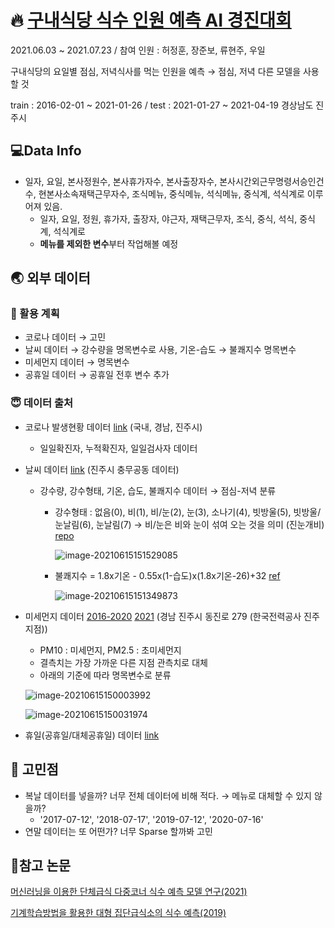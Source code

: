 # 🔥 [구내식당 식수 인원 예측 AI 경진대회](https://dacon.io/competitions/official/235743/overview/description)

2021.06.03 ~ 2021.07.23 / 참여 인원 : 허정훈, 장준보, 류현주, 우일

구내식당의 요일별 점심, 저녁식사를 먹는 인원을 예측 → 점심, 저녁 다른 모델을 사용할 것

train : 2016-02-01 ~ 2021-01-26 / test : 2021-01-27 ~ 2021-04-19 경상남도 진주시

## 💻Data Info

* 일자, 요일, 본사정원수, 본사휴가자수, 본사출장자수, 본사시간외근무명령서승인건수, 현본사소속재택근무자수, 조식메뉴, 중식메뉴, 석식메뉴, 중식계, 석식계로 이루어져 있음.
  * 일자, 요일, 정원, 휴가자, 출장자, 야근자, 재택근무자, 조식, 중식, 석식, 중식계, 석식계로
  * **메뉴를 제외한 변수**부터 작업해볼 예정

## 🌏 외부 데이터

### 🧐 활용 계획

* 코로나 데이터 → 고민
* 날씨 데이터 → 강수량을 명목변수로 사용, 기온-습도 → 불쾌지수 명목변수
* 미세먼지 데이터 → 명목변수
* 공휴일 데이터 → 공휴일 전후 변수 추가

###  😇 데이터 출처

* 코로나 발생현황 데이터 [link](https://www.data.go.kr/tcs/dss/selectApiDataDetailView.do?publicDataPk=15043378) (국내, 경남, 진주시)

  * 일일확진자, 누적확진자, 일일검사자 데이터

* 날씨 데이터 [link](https://www.data.go.kr/tcs/dss/selectApiDataDetailView.do?publicDataPk=15057682) (진주시 충무공동 데이터)

  * 강수량, 강수형태, 기온, 습도, 불쾌지수 데이터 → 점심-저녁 분류

    * 강수형태 : 없음(0), 비(1), 비/눈(2), 눈(3), 소나기(4), 빗방울(5), 빗방울/눈날림(6), 눈날림(7) → 비/눈은 비와 눈이 섞여 오는 것을 의미 (진눈개비) [repo](http://www.riss.kr/search/detail/DetailView.do?p_mat_type=be54d9b8bc7cdb09&control_no=b50f3c1b6f3af86cffe0bdc3ef48d419)

      ![image-20210615151529085](img/image-20210615151529085.png)

    * 불쾌지수 = 1.8x기온 - 0.55x(1-습도)x(1.8x기온-26)+32 [ref](https://www.kma.go.kr/HELP/basic/help_01_05.jsp)

      ![image-20210615151349873](img/image-20210615151349873.png)

* 미세먼지 데이터 [2016-2020](http://www.airkorea.or.kr/web/pastSearch?pMENU_NO=123) [2021](http://www.airkorea.or.kr/web/realSearch?pMENU_NO=97) (경남 진주시 동진로 279 (한국전력공사 진주지점))

  * PM10 : 미세먼지, PM2.5 : 초미세먼지
  * 결측치는 가장 가까운 다른 지점 관측치로 대체
  * 아래의 기준에 따라 명목변수로 분류

  ![image-20210615150003992](img/image-20210615150003992.png)

  ![image-20210615150031974](img/image-20210615150031974.png)

* 휴일(공휴일/대체공휴일) 데이터 [link](https://www.data.go.kr/data/15012690/openapi.do)

## 🤔 고민점

* 복날 데이터를 넣을까? 너무 전체 데이터에 비해 적다. → 메뉴로 대체할 수 있지 않을까?
  * '2017-07-12', '2018-07-17', '2019-07-12', '2020-07-16'
* 연말 데이터는 또 어떤가? 너무 Sparse 할까봐 고민

## 📑참고 논문

[머신러닝을 이용한 단체급식 다중코너 식수 예측 모델 연구(2021)](http://www.riss.kr/search/detail/DetailView.do?p_mat_type=be54d9b8bc7cdb09&control_no=b50f3c1b6f3af86cffe0bdc3ef48d419)

[기계학습방법을 활용한 대형 집단급식소의 식수 예측(2019)](http://koreascience.or.kr/article/JAKO201912261946958.pdf)

 



